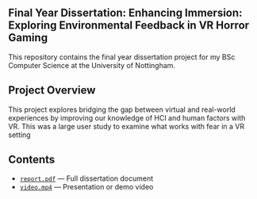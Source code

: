 ## Final Year Dissertation: Enhancing Immersion: Exploring Environmental Feedback in VR Horror Gaming

This repository contains the final year dissertation project for my BSc Computer Science at the University of Nottingham.

## Project Overview

This project explores bridging the gap between virtual and real-world experiences by improving
our knowledge of HCI and human factors with VR. This was a large user study to examine what works with fear in a VR setting

## Contents

- [`report.pdf`](./REPORT.pdf) — Full dissertation document
- [`video.mp4`](./Video.mp4) — Presentation or demo video

